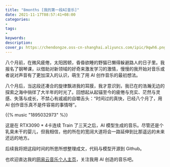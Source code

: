 ```yaml
---
title: "8months [我的第一段AI音乐]"
date: 2021-11-17T08:57:41+08:00
categories:
- 
tags:
- 
keywords:
description: 
cover_p: https://chendongze.oss-cn-shanghai.aliyuncs.com/ipic/9qwh6.png
---
```



八个月前，在微风疲倦，太阳困顿，昏昏欲睡的野猫已懒得躲避路人的日子里。我报名了钢琴课，以借助对新领域的好奇来激发学习的激情，慢慢的我开始对音乐或者说对声音有了更加深入的认识，萌生了用 AI 创作音乐的最初想法。

八个月后，当这段还凑合的旋律飘进我的耳膜，我才意识到，我已在的浩瀚无边的探索之海中徜徉了大半年的时光了。回想起从起锚至今的疲倦与充实、茫然与灵感、失落与成长，不禁心有戚戚的自嚼舌头：“时间过的真快，已经八个月了，用 AI 创作音乐真不是件容易的事情呀”。

{{% music "1895032973" %}}

这是在 RTX3090 * 4卡连续 Train 了三天之后，AI 模型生成的音乐。尽管还是个乳臭未干的婴儿，但我相信，他的所在的宽阔大道将会一路延伸到比那遥远的未来还远的地方。


后续我将把这段时间的所思所想整理成文，代码与模型开源到 Github。

也欢迎直达我的[网易云音乐个人主页](https://y.music.163.com/m/artist?id=50040946&userid=5220831669&app_version=8.6.15 (@网易云音乐))，关注我用 AI 创造的音乐吧。
